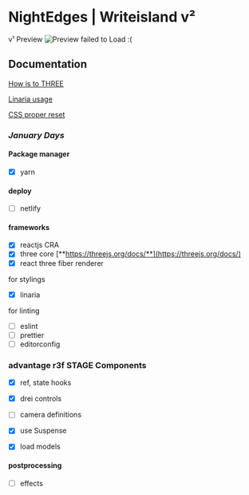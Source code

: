 # NightEdges | Writeisland v²

v¹ Preview
![Preview failed to Load :(](./public/ezgif.gif)

## Documentation

[How is to THREE](WouldThree.md)

[Linaria usage](usingLinaria.md)

[CSS proper reset](CSSResetCanva.md)

### _January Days_

#### Package manager

- [x] yarn

#### deploy

- [ ] netlify

#### frameworks

- [x] reactjs CRA
- [x] three core [**https://threejs.org/docs/**](https://threejs.org/docs/)
- [x] react three fiber renderer

for stylings

- [x] linaria

for linting

- [ ] eslint
- [ ] prettier
- [ ] editorconfig

### advantage r3f STAGE Components

- [x] ref, state hooks

- [x] drei controls

- [ ] camera definitions

- [x] use Suspense

- [x] load models

#### postprocessing

- [ ] effects
